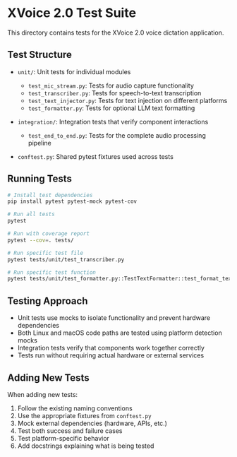 # XVoice 2.0 Test Suite

This directory contains tests for the XVoice 2.0 voice dictation application.

## Test Structure

- `unit/`: Unit tests for individual modules
  - `test_mic_stream.py`: Tests for audio capture functionality
  - `test_transcriber.py`: Tests for speech-to-text transcription
  - `test_text_injector.py`: Tests for text injection on different platforms
  - `test_formatter.py`: Tests for optional LLM text formatting
  
- `integration/`: Integration tests that verify component interactions
  - `test_end_to_end.py`: Tests for the complete audio processing pipeline

- `conftest.py`: Shared pytest fixtures used across tests

## Running Tests

```bash
# Install test dependencies
pip install pytest pytest-mock pytest-cov

# Run all tests
pytest

# Run with coverage report
pytest --cov=. tests/

# Run specific test file
pytest tests/unit/test_transcriber.py

# Run specific test function
pytest tests/unit/test_formatter.py::TestTextFormatter::test_format_text_success
```

## Testing Approach

- Unit tests use mocks to isolate functionality and prevent hardware dependencies
- Both Linux and macOS code paths are tested using platform detection mocks
- Integration tests verify that components work together correctly
- Tests run without requiring actual hardware or external services

## Adding New Tests

When adding new tests:

1. Follow the existing naming conventions
2. Use the appropriate fixtures from `conftest.py`
3. Mock external dependencies (hardware, APIs, etc.)
4. Test both success and failure cases
5. Test platform-specific behavior
6. Add docstrings explaining what is being tested